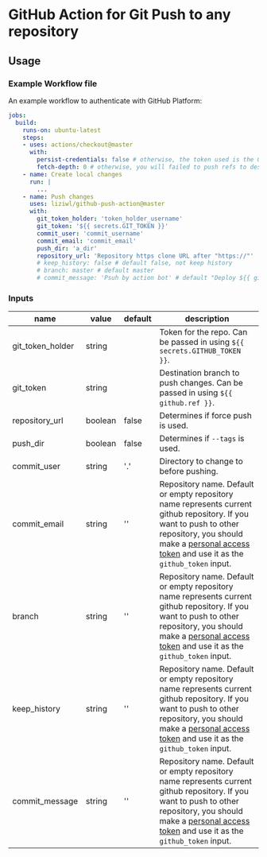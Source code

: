 # GitHub Action for Git Push to any repository

## Usage

### Example Workflow file

An example workflow to authenticate with GitHub Platform:

```yaml
jobs:
  build:
    runs-on: ubuntu-latest
    steps:
    - uses: actions/checkout@master
      with:
        persist-credentials: false # otherwise, the token used is the GITHUB_TOKEN, instead of your personal token
        fetch-depth: 0 # otherwise, you will failed to push refs to dest repo
    - name: Create local changes
      run: |
        ...
    - name: Push changes
      uses: liziwl/github-push-action@master
      with:
        git_token_holder: 'token_holder_username'
        git_token: '${{ secrets.GIT_TOKEN }}'
        commit_user: 'commit_username'
        commit_email: 'commit_email'
        push_dir: 'a_dir'
        repository_url: 'Repository https clone URL after "https://"'
        # keep_history: false # default false, not keep history
        # branch: master # default master
        # commit_message: 'Psuh by action bot' # default "Deploy ${{ github.sha }}"
```

### Inputs

| name | value | default | description |
| ---- | ----- | ------- | ----------- |
| git_token_holder | string | | Token for the repo. Can be passed in using `${{ secrets.GITHUB_TOKEN }}`. |
| git_token | string | | Destination branch to push changes. Can be passed in using `${{ github.ref }}`. |
| repository_url | boolean | false | Determines if force push is used. |
| push_dir | boolean | false | Determines if `--tags` is used. |
| commit_user | string | '.' | Directory to change to before pushing. |
| commit_email | string | '' | Repository name. Default or empty repository name represents current github repository. If you want to push to other repository, you should make a [personal access token](https://github.com/settings/tokens) and use it as the `github_token` input.  |
| branch | string | '' | Repository name. Default or empty repository name represents current github repository. If you want to push to other repository, you should make a [personal access token](https://github.com/settings/tokens) and use it as the `github_token` input.  |
| keep_history | string | '' | Repository name. Default or empty repository name represents current github repository. If you want to push to other repository, you should make a [personal access token](https://github.com/settings/tokens) and use it as the `github_token` input.  |
| commit_message | string | '' | Repository name. Default or empty repository name represents current github repository. If you want to push to other repository, you should make a [personal access token](https://github.com/settings/tokens) and use it as the `github_token` input.  |
